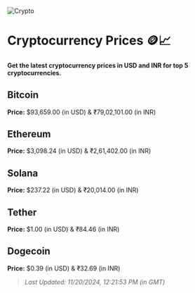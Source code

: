 
![Crypto](https://www.techguide.com.au/wp-content/uploads/2020/11/crypto3.jpeg)

# Cryptocurrency Prices 🪙📈

#### Get the latest cryptocurrency prices in USD and INR for top 5 cryptocurrencies.

## Bitcoin

**Price:** $93,659.00 (in USD) & ₹79,02,101.00 (in INR)

## Ethereum

**Price:** $3,098.24 (in USD) & ₹2,61,402.00 (in INR)

## Solana

**Price:** $237.22 (in USD) & ₹20,014.00 (in INR)

## Tether

**Price:** $1.00 (in USD) & ₹84.46 (in INR)

## Dogecoin

**Price:** $0.39 (in USD) & ₹32.69 (in INR)

> _Last Updated: 11/20/2024, 12:21:53 PM (in GMT)_
